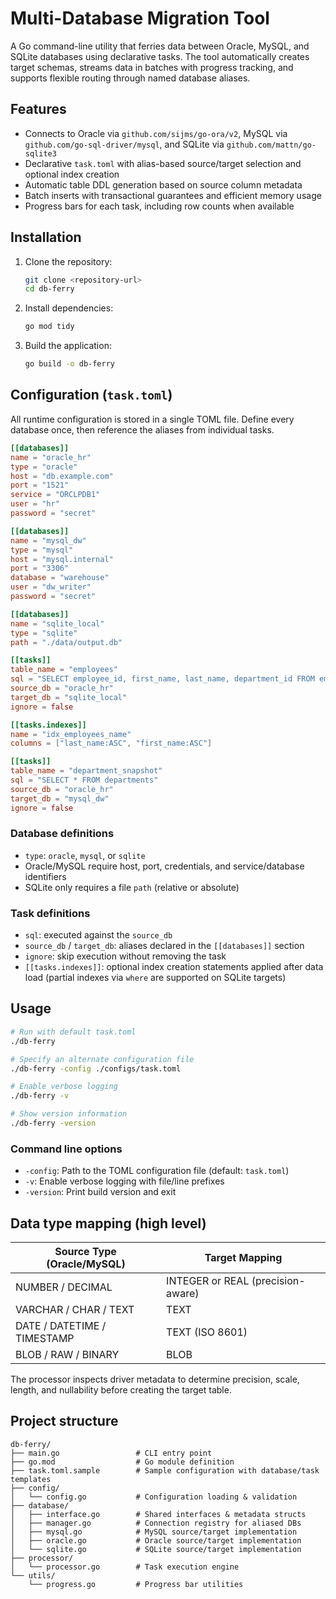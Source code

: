  # Multi-Database Migration Tool

 A Go command-line utility that ferries data between Oracle, MySQL, and SQLite databases using declarative tasks. The tool automatically creates target schemas, streams data in batches with progress tracking, and supports flexible routing through named database aliases.

 ## Features

 - Connects to Oracle via `github.com/sijms/go-ora/v2`, MySQL via `github.com/go-sql-driver/mysql`, and SQLite via `github.com/mattn/go-sqlite3`
 - Declarative `task.toml` with alias-based source/target selection and optional index creation
 - Automatic table DDL generation based on source column metadata
 - Batch inserts with transactional guarantees and efficient memory usage
 - Progress bars for each task, including row counts when available

 ## Installation

 1. Clone the repository:

    ```bash
    git clone <repository-url>
    cd db-ferry
    ```

 2. Install dependencies:

    ```bash
    go mod tidy
    ```

 3. Build the application:

    ```bash
    go build -o db-ferry
    ```

 ## Configuration (`task.toml`)

 All runtime configuration is stored in a single TOML file. Define every database once, then reference the aliases from individual tasks.

 ```toml
 [[databases]]
 name = "oracle_hr"
 type = "oracle"
 host = "db.example.com"
 port = "1521"
 service = "ORCLPDB1"
 user = "hr"
 password = "secret"

 [[databases]]
 name = "mysql_dw"
 type = "mysql"
 host = "mysql.internal"
 port = "3306"
 database = "warehouse"
 user = "dw_writer"
 password = "secret"

 [[databases]]
 name = "sqlite_local"
 type = "sqlite"
 path = "./data/output.db"

 [[tasks]]
 table_name = "employees"
 sql = "SELECT employee_id, first_name, last_name, department_id FROM employees"
 source_db = "oracle_hr"
 target_db = "sqlite_local"
 ignore = false

 [[tasks.indexes]]
 name = "idx_employees_name"
 columns = ["last_name:ASC", "first_name:ASC"]

 [[tasks]]
 table_name = "department_snapshot"
 sql = "SELECT * FROM departments"
 source_db = "oracle_hr"
 target_db = "mysql_dw"
 ignore = false
 ```

 ### Database definitions

 - `type`: `oracle`, `mysql`, or `sqlite`
 - Oracle/MySQL require host, port, credentials, and service/database identifiers
 - SQLite only requires a file `path` (relative or absolute)

 ### Task definitions

 - `sql`: executed against the `source_db`
 - `source_db` / `target_db`: aliases declared in the `[[databases]]` section
 - `ignore`: skip execution without removing the task
 - `[[tasks.indexes]]`: optional index creation statements applied after data load (partial indexes via `where` are supported on SQLite targets)

 ## Usage

 ```bash
 # Run with default task.toml
 ./db-ferry

 # Specify an alternate configuration file
 ./db-ferry -config ./configs/task.toml

 # Enable verbose logging
 ./db-ferry -v

 # Show version information
 ./db-ferry -version
 ```

 ### Command line options

 - `-config`: Path to the TOML configuration file (default: `task.toml`)
 - `-v`: Enable verbose logging with file/line prefixes
 - `-version`: Print build version and exit

 ## Data type mapping (high level)

 | Source Type (Oracle/MySQL) | Target Mapping |
 |---------------------------|----------------|
 | NUMBER / DECIMAL          | INTEGER or REAL (precision-aware) |
 | VARCHAR / CHAR / TEXT     | TEXT |
 | DATE / DATETIME / TIMESTAMP | TEXT (ISO 8601) |
 | BLOB / RAW / BINARY       | BLOB |

 The processor inspects driver metadata to determine precision, scale, length, and nullability before creating the target table.

 ## Project structure

 ```
 db-ferry/
 ├── main.go                 # CLI entry point
 ├── go.mod                  # Go module definition
 ├── task.toml.sample        # Sample configuration with database/task templates
 ├── config/
 │   └── config.go           # Configuration loading & validation
 ├── database/
 │   ├── interface.go        # Shared interfaces & metadata structs
 │   ├── manager.go          # Connection registry for aliased DBs
 │   ├── mysql.go            # MySQL source/target implementation
 │   ├── oracle.go           # Oracle source/target implementation
 │   └── sqlite.go           # SQLite source/target implementation
 ├── processor/
 │   └── processor.go        # Task execution engine
 └── utils/
     └── progress.go         # Progress bar utilities
 ```
